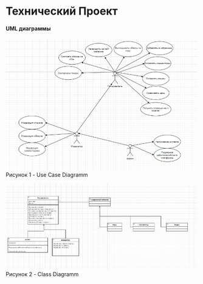 # Технический Проект

#### UML диаграммы

![Диаграмма Use Case](/Diag/Use_Case.jpg)
Рисунок 1 - Use Case Diagramm

![Диаграмма классов](/Diag/Class.jpg)
Рисунок 2 - Class Diagramm